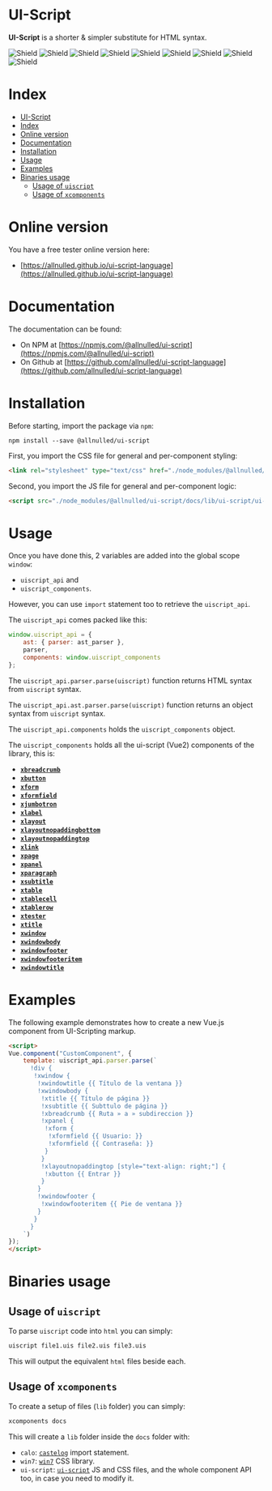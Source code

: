 # UI-Script


**UI-Script** is a shorter & simpler substitute for HTML syntax.

![Shield](https://img.shields.io/badge/Set_of_components-+20-green) ![Shield](https://img.shields.io/badge/HTML_substitute-optionally-green) ![Shield](https://img.shields.io/badge/Supports_es6_import_syntax-yes-green) ![Shield](https://img.shields.io/badge/Supports_es5_require_syntax-yes-green) ![Shield](https://img.shields.io/badge/Installable_by_command_line-2_binaries-green) ![Shield](https://img.shields.io/badge/Packed_with-browserify-green) ![Shield](https://img.shields.io/badge/Installable_via-npm-green) ![Shield](https://img.shields.io/badge/Binary_1-uiscript-green) ![Shield](https://img.shields.io/badge/Binary_2-xcomponents-green)


# Index

- [UI-Script](#ui-script)
- [Index](#index)
- [Online version](#online-version)
- [Documentation](#documentation)
- [Installation](#installation)
- [Usage](#usage)
- [Examples](#examples)
- [Binaries usage](#binaries-usage)
  - [Usage of `uiscript`](#usage-of-uiscript)
  - [Usage of `xcomponents`](#usage-of-xcomponents)

# Online version

You have a free tester online version here:

- [https://allnulled.github.io/ui-script-language](https://allnulled.github.io/ui-script-language)


# Documentation

The documentation can be found:

- On NPM at [https://npmjs.com/@allnulled/ui-script](https://npmjs.com/@allnulled/ui-script)
- On Github at [https://github.com/allnulled/ui-script-language](https://github.com/allnulled/ui-script-language)

# Installation

Before starting, import the package via `npm`:

```
npm install --save @allnulled/ui-script
```

First, you import the CSS file for general and per-component styling:

```html
<link rel="stylesheet" type="text/css" href="./node_modules/@allnulled/ui-script/docs/lib/ui-script/ui-script.css" />
```

Second, you import the JS file for general and per-component logic:

```html
<script src="./node_modules/@allnulled/ui-script/docs/lib/ui-script/ui-script.js"></script>
```

# Usage

Once you have done this, 2 variables are added into the global scope `window`:
  - `uiscript_api` and
  - `uiscript_components`.

However, you can use `import` statement too to retrieve the `uiscript_api`.

The `uiscript_api` comes packed like this:

```js
window.uiscript_api = {
    ast: { parser: ast_parser },
    parser,
    components: window.uiscript_components
};
```

The `uiscript_api.parser.parse(uiscript)` function returns HTML syntax from `uiscript` syntax.

The `uiscript_api.ast.parser.parse(uiscript)` function returns an object syntax from `uiscript` syntax.

The `uiscript_api.components` holds the `uiscript_components` object.

The `uiscript_components` holds all the ui-script (Vue2) components of the library, this is:

- [**`xbreadcrumb`**](./docs/lib/ui-script/components/xbreadcrumb/xbreadcrumb.md)
- [**`xbutton`**](./docs/lib/ui-script/components/xbutton/xbutton.md)
- [**`xform`**](./docs/lib/ui-script/components/xform/xform.md)
- [**`xformfield`**](./docs/lib/ui-script/components/xformfield/xformfield.md)
- [**`xjumbotron`**](./docs/lib/ui-script/components/xjumbotron/xjumbotron.md)
- [**`xlabel`**](./docs/lib/ui-script/components/xlabel/xlabel.md)
- [**`xlayout`**](./docs/lib/ui-script/components/xlayout/xlayout.md)
- [**`xlayoutnopaddingbottom`**](./docs/lib/ui-script/components/xlayoutnopaddingbottom/xlayoutnopaddingbottom.md)
- [**`xlayoutnopaddingtop`**](./docs/lib/ui-script/components/xlayoutnopaddingtop/xlayoutnopaddingtop.md)
- [**`xlink`**](./docs/lib/ui-script/components/xlink/xlink.md)
- [**`xpage`**](./docs/lib/ui-script/components/xpage/xpage.md)
- [**`xpanel`**](./docs/lib/ui-script/components/xpanel/xpanel.md)
- [**`xparagraph`**](./docs/lib/ui-script/components/xparagraph/xparagraph.md)
- [**`xsubtitle`**](./docs/lib/ui-script/components/xsubtitle/xsubtitle.md)
- [**`xtable`**](./docs/lib/ui-script/components/xtable/xtable.md)
- [**`xtablecell`**](./docs/lib/ui-script/components/xtablecell/xtablecell.md)
- [**`xtablerow`**](./docs/lib/ui-script/components/xtablerow/xtablerow.md)
- [**`xtester`**](./docs/lib/ui-script/components/xtester/xtester.md)
- [**`xtitle`**](./docs/lib/ui-script/components/xtitle/xtitle.md)
- [**`xwindow`**](./docs/lib/ui-script/components/xwindow/xwindow.md)
- [**`xwindowbody`**](./docs/lib/ui-script/components/xwindowbody/xwindowbody.md)
- [**`xwindowfooter`**](./docs/lib/ui-script/components/xwindowfooter/xwindowfooter.md)
- [**`xwindowfooteritem`**](./docs/lib/ui-script/components/xwindowfooteritem/xwindowfooteritem.md)
- [**`xwindowtitle`**](./docs/lib/ui-script/components/xwindowtitle/xwindowtitle.md)

# Examples

The following example demonstrates how to create a new Vue.js component from UI-Scripting markup.

```html
<script>
Vue.component("CustomComponent", {
    template: uiscript_api.parser.parse(`
      !div {
       !xwindow {
        !xwindowtitle {{ Título de la ventana }}
        !xwindowbody {
         !xtitle {{ Título de página }}
         !xsubtitle {{ Subttulo de página }}
         !xbreadcrumb {{ Ruta » a » subdireccion }}
         !xpanel {
          !xform {
           !xformfield {{ Usuario: }}
           !xformfield {{ Contraseña: }}
          }
         }
         !xlayoutnopaddingtop [style="text-align: right;"] {
          !xbutton {{ Entrar }}
         }
        }
        !xwindowfooter {
         !xwindowfooteritem {{ Pie de ventana }}
        }
       }
      }
    `)
});
</script>
```

# Binaries usage

## Usage of `uiscript`

To parse `uiscript` code into `html` you can simply:

```sh
uiscript file1.uis file2.uis file3.uis
```

This will output the equivalent `html` files beside each.

## Usage of `xcomponents`

To create a setup of files (`lib` folder) you can simply:

```sh
xcomponents docs
```

This will create a `lib` folder inside the `docs` folder with:

  - `calo`: [`castelog`](https://github.com/allnulled/castelog) import statement.
  - `win7`: [`win7`](https://khang-nd.github.io/7.css/) CSS library.
  - `ui-script`: [`ui-script`](.) JS and CSS files, and the whole component API too, in case you need to modify it.